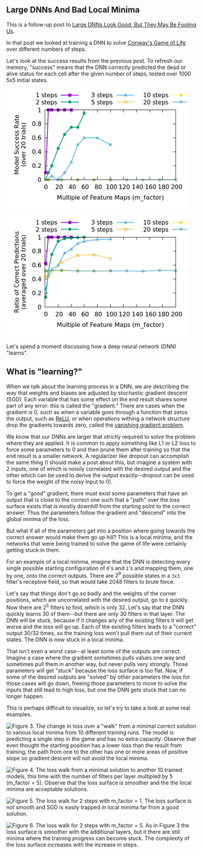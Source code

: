 Large DNNs And Bad Local Minima
-------------------------------

This is a follow-up post to [Large DNNs Look Good, But They May Be Fooling Us](20230828-LargeDNNsLookGood--TheyMayBeFoolingUs.html).

In that post we looked at training a DNN to solve [Conway's Game of Life](https://en.wikipedia.org/wiki/Conway%27s_Game_of_Life) over different numbers of steps.

Let's look at the success results from the previous post. To refresh our memory, "success" means
that the DNN correctly predicted the dead or alive status for each cell after the given number of
steps, tested over 1000 5x5 initial states.

![Figure 1. Likelihood of complete model success over 1000 tests after training to predict more steps steps in the Game of Life. Success drops with increased steps.](figures/1_depth_gol_results_line.png)

![Figure 2. The success rates for individual tiles over all of the 20 trained models. A success rate of 0.5 is what we expect if the network is just "guessing".](figures/1_depth_gol_results_line_avg.png)

Let's spend a moment discussing how a deep neural network (DNN) "learns".

## What is "learning?"

When we talk about the learning process in a DNN, we are describing the way that weights and biases
are adjusted by stochastic gradient descent (SGD). Each variable that has some effect on the end
result shares some part of any error: this is called the "gradient." There are cases when the
gradient is 0, such as when a variable goes through a function that zeros the output, such as [ReLU](https://pytorch.org/docs/stable/generated/torch.nn.ReLU.html),
or when operations withing a network structure drop the gradients towards zero, called the [vanishing
gradient problem](https://en.wikipedia.org/wiki/Vanishing_gradient_problem).

We know that our DNNs are larger that strictly required to solve the problem where they are applied.
It is common to apply something like L1 or L2 loss to force some parameters to 0 and then prune them
after training so that the end result is a smaller network. A regularizer like dropout can
accomplish the same thing (I should make a post about this, but imagine a system with 2 inputs, one
of which is noisily correlated with the desired output and the other which can be used to derive the
output exactly--dropout can be used to force the weight of the noisy input to 0).

To get a "good" gradient, there must exist some parameters that have an output that is close to the
correct one such that a "path" over the loss surface exists that is mostly downhill from the
starting point to the correct answer. Thus the parameters follow the gradient and "descend" into the
global minima of the loss.

But what if all of the parameters get into a position where going towards the correct answer
would make them go up hill? This is a local minima, and the networks that were being trained to
solve the game of life were certainly getting stuck in them.

For an example of a local minima, imagine that the DNN is detecting every single possible starting
configuration of `0`'s and `1`'s and mapping them, one by one, onto the correct outputs. There are
$2^9$ possible states in a `3x3` filter's receptive field, so that would take 2048 filters to brute
force.

Let's say that things don't go so badly and the weights of the corner positions, which are
uncorrelated with the desired output, go to `0` quickly. Now there are $2^5$ filters to find, which
is only 32. Let's say that the DNN quickly learns 30 of them--but there are only 30 filters in that
layer. The DNN will be stuck, because if it changes any of the existing filters it will get worse
and the loss will go up.
Each of the existing filters leads to a "correct" output $30/32$ times, so the training loss won't
pull them out of their current states. The DNN is now stuck in a local minima.

That isn't even a worst case--at least some of the outputs are correct. Imagine a case where the
gradient sometimes pulls values one way and sometimes pull them in another way, but never pulls very
strongly. Those parameters will get "stuck" because the loss surface is too flat. Now, if some of
the desired outputs are "solved" by other parameters the loss for those cases will go down, freeing
those parameters to move to solve the inputs that still lead to high loss, but one the DNN gets
stuck that can no longer happen.

This is perhaps difficult to visualize, so let's try to take a look at some real examples.

![Figure 3. The change in loss over a "walk" from a minimal correct solution to various local minima
from 10 different training runs. The model is predicting a single step in the game and has no extra
capacity. Observe that even thought the starting position has a lower loss than the result from
training, the path from one to the other has one or more areas of positive slope so gradient
descent will not avoid the local minima.](figures/bad_to_good_walk_step1_mfactor1.png)

![Figure 4. The loss walk from a minimal solution to another 10 trained models, this time with
the number of filters per layer multipled by 5 (m_factor = 5). Observe that the loss surface is
smoother and the the local minima are acceptable solutions.](figures/bad_to_good_walk_step1_mfactor5.png)

![Figure 5. The loss walk for 2 steps with m_factor = 1. The loss surface is not smooth and SGD is
easily trapped in local minima far from a good solution.](figures/bad_to_good_walk_step2_mfactor1.png)

![Figure 6. The loss walk for 2 steps with m_factor = 5. As in Figure 3 the loss surface is smoother
with the additional layers, but it there are still minima where the training progress can become
stuck. The complexity of the loss surface increases with the increase in steps.](figures/bad_to_good_walk_step2_mfactor5.png)

<!-- TODO Add in some random walks to show how the surface changes in different random directions.  -->

<!-- Summarize previous results -- larger networks seem to get better, but are very inefficient -->

<!-- talk about minima, global and local -->

<!-- itroduce the idea of a walk -->

<!-- plot some walks -->

<!-- try to initialize the middle of the network to the correct state, see what happens -->

<!-- probably need to present results for 10 or 20 steps. May need to add those to previous post too -->
